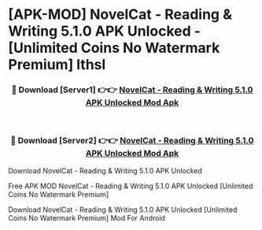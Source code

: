 # [APK-MOD] NovelCat - Reading & Writing 5.1.0 APK Unlocked - [Unlimited Coins No Watermark Premium] lthsl



<div align="center">
<h3>🔴 Download [Server1] 👉👉 <a href="https://momento.my/?title=NovelCat_-_Reading_&_Writing_5.1.0_APK_Unlocked">NovelCat - Reading & Writing 5.1.0 APK Unlocked Mod Apk</a></h3><br>

<h3>🔴 Download [Server2] 👉👉 <a href="https://momento.my/?title=NovelCat_-_Reading_&_Writing_5.1.0_APK_Unlocked">NovelCat - Reading & Writing 5.1.0 APK Unlocked Mod Apk</a></h3>
</div>



Download NovelCat - Reading & Writing 5.1.0 APK Unlocked 

Free APK MOD NovelCat - Reading & Writing 5.1.0 APK Unlocked [Unlimited Coins No Watermark Premium]

Download NovelCat - Reading & Writing 5.1.0 APK Unlocked [Unlimited Coins No Watermark Premium] Mod For Android
